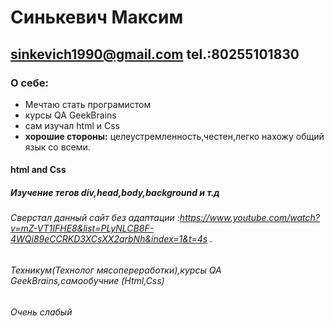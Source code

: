 # Синькевич Максим
## sinkevich1990@gmail.com tel.:80255101830
### О себе:
* Мечтаю стать програмистом
* курсы QA GeekBrains
* сам изучал html и Css 
* **хорошие стороны:** целеустремленность,честен,легко нахожу общий язык со всеми.
#### html and Css
##### Изучение тегов div,head,body,background и т.д
###### Сверстал данный сайт без адаптации :https://www.youtube.com/watch?v=mZ-VT1IFHE8&list=PLyNLCB8F-4WQi89eCCRKD3XCsXX2qrbNh&index=1&t=4s .
###### Техникум(Технолог мясопереработки),курсы QA GeekBrains,самообучние (Html,Css)
###### Очень слабый